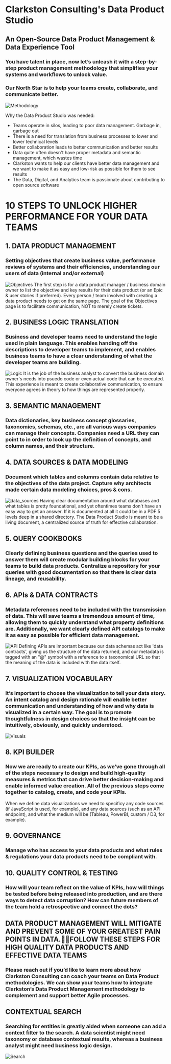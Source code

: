 # Clarkston Consulting's Data Product Studio
## An Open-Source Data Product Management & Data Experience Tool
### You have talent in place, now let’s unleash it with a step-by-step product management methodology that simplifies your systems and workflows to unlock value.
### Our North Star is to help your teams create, collaborate, and communicate better.

![Methodology](https://github.com/data-product-studio/data-product-studio/blob/main/images/Data_Product_Methodology.png)

Why the Data Product Studio was needed:
- Teams operate in silos, leading to poor data management. Garbage in, garbage out
- There is a need for translation from business processes to lower and lower technical levels
- Better collaboration leads to better communication and better results
- Data quite often doesn't have proper metadata and semantic management, which wastes time
- Clarkston wants to help our clients have better data management and we want to make it as easy and low-risk as possible for them to see results
- The Data, Digital, and Analytics team is passionate about contributing to open source software

# 10 STEPS TO UNLOCK HIGHER PERFORMANCE FOR YOUR DATA TEAMS

## 1. DATA PRODUCT MANAGEMENT
### Setting objectives that create business value,  performance reviews of systems and their efficiencies, understanding our users of data (internal and/or external)
![Objectives](https://github.com/data-product-studio/data-product-studio/blob/main/images/Objectives.png)
The first step is for a data product manager / business domain owner to list the objective and key results for their data product (or an Epic & user stories if preferred). Every person / team involved with creating a data product needs to get on the same page. The goal of the Objectives page is to facilitate communication, NOT to merely create tickets.


## 2. BUSINESS LOGIC TRANSLATION
### Business and developer teams need to understand the logic used in plain language. This enables handing off the descriptions to developer teams to implement, and enables business teams to have a clear understanding of what the developer teams are building.
![Logic](https://github.com/data-product-studio/data-product-studio/blob/main/images/Logic.png)
It is the job of the business analyst to convert the business domain owner's needs into psuedo code or even actual code that can be executed. This experience is meant to create collaborative communication, to ensure everyone agrees in theory to how things are represented properly.


## 3. SEMANTIC MANAGEMENT
### Data dictionaries, key business concept glossaries, taxonomies, schemas, etc., are all various ways companies can manage their concepts. Companies need a URL they can point to in order to look up the definition of concepts, and column names, and their structure.

## 4. DATA SOURCES & DATA MODELING
### Document which tables and columns contain data relative to the objectives of the data project. Capture why architects made certain data modeling choices, pros & cons.
![data_sources](https://github.com/data-product-studio/data-product-studio/blob/main/images/data_sources.png)
Having clear documentation around what databases and what tables is pretty foundational, and yet oftentimes teams don't have an easy way to get an answer. If it is documented at all it could be in a PDF 5 levels deep in a shared directory. The Data Product Studio is meant to be a living document, a centralized source of truth for effective collaboration.

## 5. QUERY COOKBOOKS
### Clearly defining business questions and the queries used to answer them will create modular building blocks for your teams to build data products. Centralize a repository for your queries with good documentation so that there is clear data lineage, and reusability.

## 6. APIs & DATA CONTRACTS
### Metadata references need to be included with the transmission of data. This will save teams a tremendous amount of time, allowing them to quickly understand what property definitions are. Additionally, we want clearly defined API catalogs to make it as easy as possible for efficient data management.
![API](https://github.com/data-product-studio/data-product-studio/blob/main/images/API.png)
Defining APIs are important because our data schemas act like 'data contracts', giving us the structure of the data returned, and our metadata is tagged with an "@" symbol with a reference to a taxonomical URL so that the meaning of the data is included with the data itself.

## 7. VISUALIZATION VOCABULARY
### It’s important to choose the visualization to tell your data story. An intent catalog and design rationale will enable better communication and understanding of how and why data is visualized in a certain way. The goal is to promote thoughtfulness in design choices so that the insight can be intuitively, obviously, and quickly understood.
![Visuals](https://github.com/data-product-studio/data-product-studio/blob/main/images/Visuals.png)

## 8. KPI BUILDER
### Now we are ready to create our KPIs, as we’ve gone through all of the steps necessary to design and build high-quality measures & metrics that can drive better decision-making and enable informed value creation. All of the previous steps come together to catalog, create, and code your KPIs.
When we define data visualizations we need to specificy any code sources (if JavaScript is used, for example), and any data sources (such as an API endpoint), and what the medium will be (Tableau, PowerBI, custom / D3, for example).

## 9. GOVERNANCE
### Manage who has access to your data products and what rules & regulations your data products need to be compliant with.

## 10. QUALITY CONTROL & TESTING
### How will your team reflect on the value of KPIs, how will things be tested before being released into production, and are there ways to detect data corruption? How can future members of the team hold a retrospective and connect the dots?

## DATA PRODUCT MANAGEMENT WILL MITIGATE AND PREVENT SOME OF YOUR GREATEST PAIN POINTS IN DATA.FOLLOW THESE STEPS FOR HIGH QUALITY DATA PRODUCTS AND EFFECTIVE DATA TEAMS

### Please reach out if you’d like to learn more about how Clarkston Consulting can coach your teams on Data Product methodologies. We can show your teams how to integrate Clarkston’s Data Product Management methodology to complement and support better Agile processes.


## CONTEXTUAL SEARCH
### Searching for entities is greatly aided when someone can add a context filter to the search. A data scientist might need taxonomy or database contextual results, whereas a business analyst might need business logic design.
![Search](https://github.com/data-product-studio/data-product-studio/blob/main/images/search.png)


<!--
**data-product-studio/data-product-studio** is a ✨ _special_ ✨ repository because its `README.md` (this file) appears on your GitHub profile.




-->

